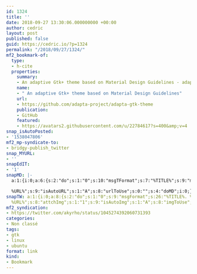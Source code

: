```yaml
---
id: 1324
title: ''
date: 2018-09-27 13:30:06.000000000 +00:00
author: cedric
layout: post
published: false
guid: https://cedric.io/?p=1324
permalink: "/2018/09/27/1324/"
mf2_bookmark-of:
  type:
  - h-cite
  properties:
    summary:
    - An adaptive Gtk+ theme based on Material Design Guidelines - adapta-project/adapta-gtk-theme
    name:
    - " An adaptive Gtk+ theme based on Material Design Guidelines"
    url:
    - https://github.com/adapta-project/adapta-gtk-theme
    publication:
    - GitHub
    featured:
    - https://avatars2.githubusercontent.com/u/22784617?s=400&amp;v=4
snap_isAutoPosted:
- '1538047806'
mf2_mp-syndicate-to:
- bridgy-publish_twitter
snap_MYURL:
- ''
snapEdIT:
- '1'
snapMD: |-
  a:1:{i:0;a:6:{s:2:"do";s:1:"0";s:10:"msgTFormat";s:7:"%TITLE%";s:9:"msgFormat";s:19:"%FULLTEXT%

  %URL%";s:9:"isAutoURL";s:1:"A";s:8:"urlToUse";s:0:"";s:4:"doMD";i:0;}}"
snapTW: a:1:{i:0;a:8:{s:2:"do";s:1:"0";s:9:"msgFormat";s:26:"%TITLE%. %EXCERPT% -
  %URL%";s:8:"attchImg";s:1:"1";s:9:"isAutoImg";s:1:"A";s:8:"imgToUse";s:0:"";s:9:"isAutoURL";s:1:"A";s:8:"urlToUse";s:0:"";s:4:"doTW";i:0;}}
mf2_syndication:
- https://twitter.com/akyrho/status/1045274392060731393
categories:
- Non classé
tags:
- gtk
- linux
- ubuntu
format: link
kind:
- Bookmark
---
```

